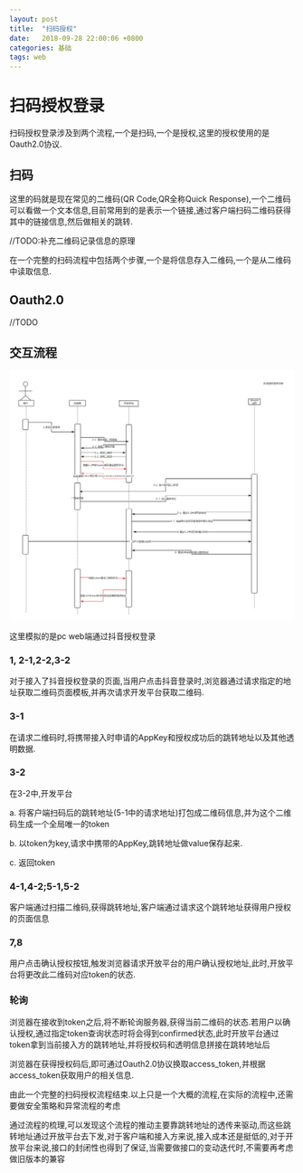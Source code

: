 ```yaml
---
layout: post
title:  "扫码授权"
date:   2018-09-28 22:00:06 +0800
categories: 基础
tags: web
---
```


# 扫码授权登录
扫码授权登录涉及到两个流程,一个是扫码,一个是授权,这里的授权使用的是Oauth2.0协议.

## 扫码
这里的码就是现在常见的二维码(QR Code,QR全称Quick Response),一个二维码可以看做一个文本信息,目前常用到的是表示一个链接,通过客户端扫码二维码获得其中的链接信息,然后做相关的跳转.

//TODO:补充二维码记录信息的原理

在一个完整的扫码流程中包括两个步骤,一个是将信息存入二维码,一个是从二维码中读取信息.

## Oauth2.0

//TODO

## 交互流程

![扫码授权时序图.jpg](/_pic/201809/扫码授权时序图.jpg)

这里模拟的是pc web端通过抖音授权登录

### 1, 2-1,2-2,3-2
对于接入了抖音授权登录的页面,当用户点击抖音登录时,浏览器通过请求指定的地址获取二维码页面模板,并再次请求开发平台获取二维码.
### 3-1
在请求二维码时,将携带接入时申请的AppKey和授权成功后的跳转地址以及其他透明数据.
### 3-2
在3-2中,开发平台

a. 将客户端扫码后的跳转地址(5-1中的请求地址)打包成二维码信息,并为这个二维码生成一个全局唯一的token

b. 以token为key,请求中携带的AppKey,跳转地址做value保存起来.

c. 返回token

### 4-1,4-2;5-1,5-2

客户端通过扫描二维码,获得跳转地址,客户端通过请求这个跳转地址获得用户授权的页面信息

### 7,8

用户点击确认授权按钮,触发浏览器请求开放平台的用户确认授权地址,此时,开放平台将更改此二维码对应token的状态.

### 轮询
浏览器在接收到token之后,将不断轮询服务器,获得当前二维码的状态.若用户以确认授权,通过指定token查询状态时将会得到confirmed状态,此时开放平台通过token拿到当前接入方的跳转地址,并将授权码和透明信息拼接在跳转地址后

浏览器在获得授权码后,即可通过Oauth2.0协议换取access_token,并根据access_token获取用户的相关信息.

由此一个完整的扫码授权流程结束.以上只是一个大概的流程,在实际的流程中,还需要做安全策略和异常流程的考虑

通过流程的梳理,可以发现这个流程的推动主要靠跳转地址的透传来驱动,而这些跳转地址通过开放平台去下发,对于客户端和接入方来说,接入成本还是挺低的,对于开放平台来说,接口的封闭性也得到了保证,当需要做接口的变动迭代时,不需要再考虑做旧版本的兼容
